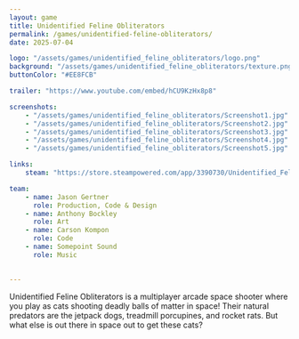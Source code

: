 ```yaml
---
layout: game
title: Unidentified Feline Obliterators
permalink: /games/unidentified-feline-obliterators/
date: 2025-07-04

logo: "/assets/games/unidentified_feline_obliterators/logo.png"
background: "/assets/games/unidentified_feline_obliterators/texture.png"
buttonColor: "#EE8FCB"

trailer: "https://www.youtube.com/embed/hCU9KzHx8p8"

screenshots:
    - "/assets/games/unidentified_feline_obliterators/Screenshot1.jpg"
    - "/assets/games/unidentified_feline_obliterators/Screenshot2.jpg"
    - "/assets/games/unidentified_feline_obliterators/Screenshot3.jpg"
    - "/assets/games/unidentified_feline_obliterators/Screenshot4.jpg"
    - "/assets/games/unidentified_feline_obliterators/Screenshot5.jpg"

links:
    steam: "https://store.steampowered.com/app/3390730/Unidentified_Feline_Obliterators/"

team:
    - name: Jason Gertner
      role: Production, Code & Design
    - name: Anthony Bockley
      role: Art
    - name: Carson Kompon
      role: Code
    - name: Somepoint Sound
      role: Music
    

---
```


Unidentified Feline Obliterators is a multiplayer arcade space shooter where you play as cats shooting deadly balls of matter in space! Their natural predators are the jetpack dogs, treadmill porcupines, and rocket rats. But what else is out there in space out to get these cats?